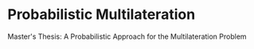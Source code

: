 # Probabilistic Multilateration
Master's Thesis: A Probabilistic Approach for the Multilateration Problem
